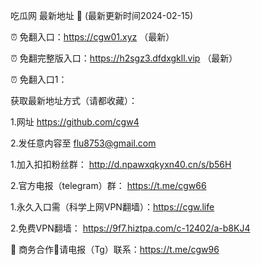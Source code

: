 吃瓜网 最新地址 👋 (最新更新时间2024-02-15)

⏰ 免翻入口：https://cgw01.xyz （最新）

⏰ 免翻完整版入口：https://h2sgz3.dfdxgkll.vip （最新）

⏰ 免翻入口1：

获取最新地址方式（请都收藏）：

1.网址 https://github.com/cgw4

2.发任意内容至 flu8753@gmail.com

1.加入扣扣粉丝群： http://d.npawxqkyxn40.cn/s/b56H

2.官方电报（telegram）群： https://t.me/cgw66

1.永久入口需（科学上网VPN翻墙）：https://cgw.life

2.免费VPN翻墙： https://9f7.hiztpa.com/c-12402/a-b8KJ4

🤝 商务合作🤝请电报（Tg）联系：https://t.me/cgw96
